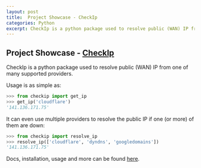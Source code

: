 ```yaml
---
layout: post
title:  Project Showcase - CheckIp
categories: Python
excerpt: CheckIp is a python package used to resolve public (WAN) IP from one of many supported providers.
---
```


## Project Showcase - [CheckIp](https://github.com/tsredanovic/checkip)

CheckIp is a python package used to resolve public (WAN) IP from one of many supported providers.

Usage is as simple as:
```python
>>> from checkip import get_ip
>>> get_ip('cloudflare')
'141.136.171.75'
```

It can even use multiple providers to resolve the public IP if one (or more) of them are down:
```python
>>> from checkip import resolve_ip
>>> resolve_ip(['cloudflare', 'dyndns', 'googledomains'])
'141.136.171.75'
```

Docs, installation, usage and more can be found [here](https://github.com/tsredanovic/checkip).